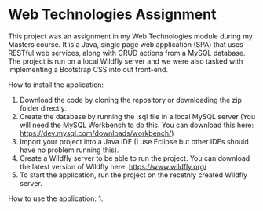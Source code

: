 # Web Technologies Assignment

This project was an assignment in my Web Technologies module during my Masters course. It is a Java, single page web application (SPA) that uses RESTful web services, along with CRUD actions from a MySQL database. The project is run on a local Wildfly server and we were also tasked with implementing a Bootstrap CSS into out front-end.

How to install the application:
1. Download the code by cloning the repository or downloading the zip folder directly.
2. Create the database by running the .sql file in a local MySQL server (You will need the MySQL Workbench to do this. You can download this here: https://dev.mysql.com/downloads/workbench/)
3. Import your project into a Java IDE (I use Eclipse but other IDEs should have no problem running this).
4. Create a Wildfly server to be able to run the project. You can download the latest version of Wildfly here: https://www.wildfly.org/
5. To start the application, run the project on the recetnly created Wildfly server.

How to use the application:
1. 
